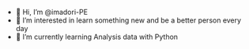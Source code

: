 - 👋 Hi, I’m @imadori-PE
- 👀 I’m interested in learn something new and be a better person every day
- 🌱 I’m currently learning Analysis data with Python

<!---
imadori-PE/imadori-PE is a ✨ special ✨ repository because its `README.md` (this file) appears on your GitHub profile.
You can click the Preview link to take a look at your changes.
--->
